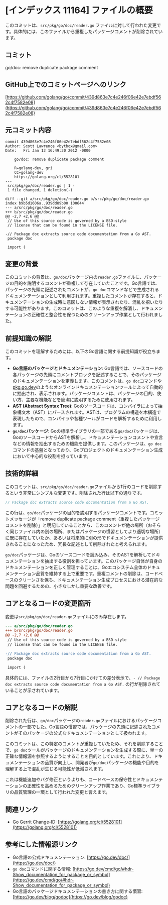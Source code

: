 # [インデックス 11164] ファイルの概要

このコミットは、`src/pkg/go/doc/reader.go` ファイルに対して行われた変更です。具体的には、このファイルから重複したパッケージコメントが削除されています。

## コミット

go/doc: remove duplicate package comment

## GitHub上でのコミットページへのリンク

[https://github.com/golang/go/commit/439d863e7c4e246f06e42e7ebdf562c4f7582e08](https://github.com/golang/go/commit/439d863e7c4e246f06e42e7ebdf562c4f7582e08)

## 元コミット内容

```
commit 439d863e7c4e246f06e42e7ebdf562c4f7582e08
Author: Scott Lawrence <bytbox@gmail.com>
Date:   Fri Jan 13 16:49:30 2012 -0800

    go/doc: remove duplicate package comment

    R=golang-dev, gri
    CC=golang-dev
    https://golang.org/cl/5528101
---
 src/pkg/go/doc/reader.go | 1 -
 1 file changed, 1 deletion(-)

diff --git a/src/pkg/go/doc/reader.go b/src/pkg/go/doc/reader.go
index b9b5d1606a..939dd89b00 100644
--- a/src/pkg/go/doc/reader.go
+++ b/src/pkg/go/doc/reader.go
@@ -2,7 +2,6 @@
 // Use of this source code is governed by a BSD-style
 // license that can be found in the LICENSE file.

-// Package doc extracts source code documentation from a Go AST.
 package doc

 import (
```

## 変更の背景

このコミットの背景は、`go/doc`パッケージ内の`reader.go`ファイルに、パッケージの目的を説明するコメントが重複して存在していたことです。Go言語では、パッケージの先頭に記述されたコメントが、`go doc`コマンドなどで生成されるドキュメンテーションとして利用されます。重複したコメントが存在すると、ドキュメンテーションの生成時に意図しない情報が表示されたり、混乱を招いたりする可能性があります。このコミットは、このような重複を解消し、ドキュメンテーションの正確性と整合性を保つためのクリーンアップ作業として行われました。

## 前提知識の解説

このコミットを理解するためには、以下のGo言語に関する前提知識が役立ちます。

*   **Go言語のパッケージとドキュメンテーション**: Go言語では、ソースコードの各パッケージの先頭にコメントブロックを記述することで、そのパッケージのドキュメンテーションを定義します。このコメントは、`go doc`コマンドや[pkg.go.dev](https://pkg.go.dev/)のようなオンラインドキュメンテーションツールによって自動的に抽出され、表示されます。パッケージコメントは、パッケージの目的、使い方、主要な機能などを簡潔に説明するために使用されます。
*   **AST (Abstract Syntax Tree)**: Goのソースコードは、コンパイラによって抽象構文木（AST）にパースされます。ASTは、プログラムの構造を木構造で表現したもので、コンパイラや各種ツールがコードを解析するために利用します。
*   **`go/doc`パッケージ**: Goの標準ライブラリの一部である`go/doc`パッケージは、GoのソースコードからASTを解析し、ドキュメンテーションコメントや宣言などの情報を抽出するための機能を提供します。このパッケージは、`go doc`コマンドの基盤となっており、Goプロジェクトのドキュメンテーション生成において中心的な役割を担っています。

## 技術的詳細

このコミットは、`src/pkg/go/doc/reader.go`ファイルから1行のコードを削除するという非常にシンプルな変更です。削除された行は以下の通りです。

```go
// Package doc extracts source code documentation from a Go AST.
```

この行は、`go/doc`パッケージの目的を説明するパッケージコメントです。コミットメッセージが「remove duplicate package comment（重複したパッケージコメントを削除）」と明記していることから、このコメントが他の場所（おそらく同じファイル内の別の場所、またはパッケージの慣習としてより適切な場所）に既に存在していたか、あるいは将来的に別の形でドキュメンテーションが提供されることになったため、冗長な記述として削除されたと考えられます。

`go/doc`パッケージは、Goのソースコードを読み込み、そのASTを解析してドキュメンテーションを抽出する役割を担っています。このパッケージ自体が自身のドキュメンテーションを正しく管理することは、Goエコシステム全体のドキュメンテーション品質を維持する上で重要です。重複コメントの削除は、コードベースのクリーンさを保ち、ドキュメンテーション生成プロセスにおける潜在的な問題を回避するための、小さなしかし重要な改善です。

## コアとなるコードの変更箇所

変更は`src/pkg/go/doc/reader.go`ファイルにのみ存在します。

```diff
--- a/src/pkg/go/doc/reader.go
+++ b/src/pkg/go/doc/reader.go
@@ -2,7 +2,6 @@
 // Use of this source code is governed by a BSD-style
 // license that can be found in the LICENSE file.

-// Package doc extracts source code documentation from a Go AST.
 package doc

 import (
```

具体的には、ファイルの2行目から7行目にかけての差分表示で、`- // Package doc extracts source code documentation from a Go AST.` の行が削除されていることが示されています。

## コアとなるコードの解説

削除された行は、`go/doc`パッケージの`reader.go`ファイルにおけるパッケージコメントの一部でした。Go言語の慣習では、パッケージの先頭に記述されたコメントがそのパッケージの公式なドキュメンテーションとして扱われます。

このコミットは、この特定のコメントが重複していたため、それを削除することで、`go doc`ツールがパッケージのドキュメンテーションを生成する際に、単一の正確な情報源を参照するようにすることを目的としています。これにより、ドキュメンテーションの品質が向上し、開発者が`go/doc`パッケージの機能や目的を理解する上で混乱が生じる可能性が低減されます。

これは機能追加やバグ修正というよりも、コードベースの保守性とドキュメンテーションの正確性を高めるためのクリーンアップ作業であり、Go標準ライブラリの品質管理の一環として行われた変更と言えます。

## 関連リンク

*   Go Gerrit Change-ID: [https://golang.org/cl/5528101](https://golang.org/cl/5528101)

## 参考にした情報源リンク

*   Go言語の公式ドキュメンテーション: [https://go.dev/doc/](https://go.dev/doc/)
*   `go doc`コマンドに関する情報: [https://go.dev/cmd/go/#hdr-Show_documentation_for_package_or_symbol](https://go.dev/cmd/go/#hdr-Show_documentation_for_package_or_symbol)
*   Go言語のパッケージドキュメンテーションの書き方に関する慣習: [https://go.dev/blog/godoc](https://go.dev/blog/godoc)
```
